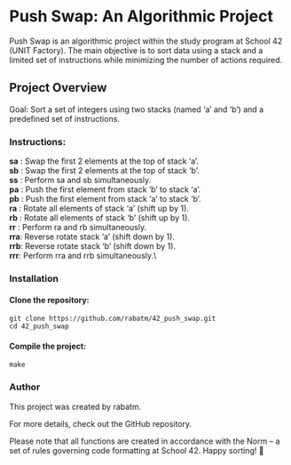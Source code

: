 # Push Swap: An Algorithmic Project

Push Swap is an algorithmic project within the study program at School 42 (UNIT Factory). The main objective is to sort data using a stack and a limited set of instructions while minimizing the number of actions required.

## Project Overview
Goal: Sort a set of integers using two stacks (named ‘a’ and ‘b’) and a predefined set of instructions.
### Instructions:

**sa** : Swap the first 2 elements at the top of stack ‘a’.\
**sb** : Swap the first 2 elements at the top of stack ‘b’.\
**ss** : Perform sa and sb simultaneously.\
**pa** : Push the first element from stack ‘b’ to stack ‘a’.\
**pb** : Push the first element from stack ‘a’ to stack ‘b’.\
**ra** : Rotate all elements of stack ‘a’ (shift up by 1).\
**rb** : Rotate all elements of stack ‘b’ (shift up by 1).\
**rr** : Perform ra and rb simultaneously.\
**rra**: Reverse rotate stack ‘a’ (shift down by 1).\
**rrb**: Reverse rotate stack ‘b’ (shift down by 1).\
**rrr**: Perform rra and rrb simultaneously.\

### Installation
#### Clone the repository:
```
git clone https://github.com/rabatm/42_push_swap.git
cd 42_push_swap
```
#### Compile the project:
```
make
```

### Author
This project was created by rabatm.

For more details, check out the GitHub repository.

Please note that all functions are created in accordance with the Norm – a set of rules governing code formatting at School 42. Happy sorting! 🚀
